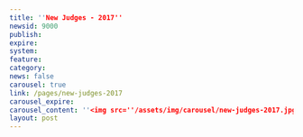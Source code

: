 ```yaml
---
title: ''New Judges - 2017''
newsid: 9000
publish: 
expire: 
system: 
feature: 
category: 
news: false
carousel: true
link: /pages/new-judges-2017
carousel_expire: 
carousel_content: ''<img src=''/assets/img/carousel/new-judges-2017.jpg'' alt=''new judges in 2017'' />''
layout: post
---
```

